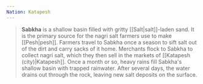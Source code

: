 ```yaml
---
Nation: Katapesh
---
```


> **Sabkha** is a shallow basin filled with gritty [[Salt|salt]]-laden sand. It is the primary source for the nagri salt farmers use to make [[Pesh|pesh]]. Farmers travel to Sabkha once a season to sift salt out of the dirt and carry sacks of it home. Merchants flock to Sabkha to collect nagri salt, which they then sell in the markets of [[Katapesh (city)|Katapesh]]. Once a month or so, heavy rains fill Sabkha's shallow basin with trapped rainwater. After several days, the water drains out through the rock, leaving new salt deposits on the surface.








